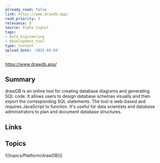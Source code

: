 ```yaml
---
already_read: false
link: https://www.drawdb.app/
read_priority: 3
relevance: 0
source: Alpha Signal
tags:
- Data_Engineering
- Development_tool
type: Content
upload_date: '2025-03-04'
---
```


https://www.drawdb.app/
## Summary

drawDB is an online tool for creating database diagrams and generating SQL code. It allows users to design database schemas visually and then export the corresponding SQL statements. The tool is web-based and requires JavaScript to function. It's useful for data scientists and database administrators to plan and document database structures.
## Links


## Topics

![[topics/Platform/drawDB)]]